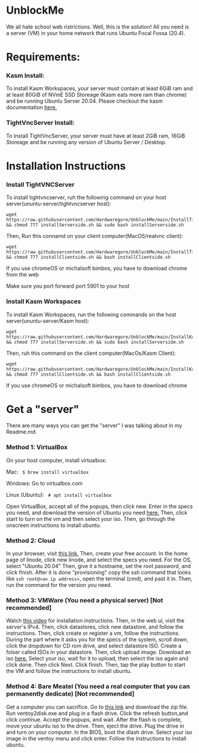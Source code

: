 # UnblockMe
We all hate school web ristrictions. Well, this is the solution! All you need is a server (VM) in your home network that runs Ubuntu Focal Fossa (20.4).

# Requirements:
### Kasm Install:
To install Kasm Workspaces, your server must contain at least 6GiB ram and at least 80GiB of NVmE SSD Storeage (Kasm eats more ram than chrome) and be running Ubuntu Server 20.04. Please checkout the kasm documentation <a href="https://kasmweb.com/docs/latest/install.html">here.</a>

### TightVncServer Install:
To Install TightVncServer, your server must have at least 2GiB ram, 16GiB Storeage and be running any version of Ubuntu Server / Desktop. 

# Installation Instructions
### Install TightVNCServer
To install tightvncserver, ruh the following command on your host server(ununtu-server/tightvncserver host):

```
wget https://raw.githubusercontent.com/Hardwaregore/UnblockMe/main/InstallTightVNC/installServerside.sh && chmod 777 installServerside.sh && sudo bash installServerside.sh
```

Then, Run this connamd on your client computer(MacOS/realvnc client):

```
wget https://raw.githubusercontent.com/Hardwaregore/UnblockMe/main/InstallTightVNC/installClientside.sh && chmod 777 installClientside.sh && bash installClientside.sh
```

If you use chromeOS or michalsoft bimbos, you have to download chrome from the web

Make sure you port forward port 5901 to your host

### Install Kasm Workspaces
To install Kasm Workspaces, run the following commands on the host server(ununtu-server/Kasm host):

``` 
wget https://raw.githubusercontent.com/Hardwaregore/UnblockMe/main/InstallKasm/installServerside.sh && chmod 777 installServerside.sh && sudo bash installServerside.sh
```

Then, ruh this command on the client computer(MacOs/Kasm Client):

```
wget https://raw.githubusercontent.com/Hardwaregore/UnblockMe/main/InstallKasm/installClientside.sh && chmod 777 installClientside.sh && bash installClientside.sh
```

If you use chromeOS or michalsoft bimbos, you have to download chrome 

# Get a "server"
There are many ways you can get the "server" I was talking about in my Readme.md.

### Method 1: VirtualBox
On your host computer, install virtualbox:

Mac: ``` $ brew install virtualbox```

Windows: Go to virtualbox.com

Linux (Ubuntu): ``` # apt install virtualbox```

Open VirtualBox, accept all of the popups, then click new. Enter in the specs you need, and download the version of Ubuntu you need <a href="https://ubuntu.com/download">here.</a> Then, click start to turn on the vm and then select your iso. Then, go through the onscreen instructions to install ubuntu.


### Method 2: Cloud
In your browser, visit <a href="https://linode.com">this link.</a> Then, create your free account. In the home page of linode, click new linode, and select the specs you need. For the OS, select "Ubuntu 20.04" Then, give it a hostname, set the root password, and click finish. After it is done "provisioning" copy the ssh command that looks like `ssh root@<an ip address>`, open the terminal (cmd), and past it in. Then, run the command for the version you need.


### Method 3: VMWare (You need a physical server) [Not recommended]
Watch <a href="https://www.youtube.com/watch?v=apC1bOLbzbY">this video</a> for installation instructions. Then, in the web ui, visit the server's IPv4. Then, click datastores, click new datastore, and follow the instructions. Then, click create or register a vm, follow the instructions. During the part where it asks you for the specs of the system, scroll down, click the dropdown for CD rom drive, and select datastore ISO. Create a folser called ISOs in your datastore. Then, click upload image. Download an iso <a href="ubuntu.com/download">here.</a> Select your iso, wait for it to upload, then select the iso again and click done. Then click Next. Click finish. Then, tap the play button to start the VM and follow the instructions to install ubuntu.


### Method 4: Bare Meatel (You need a real computer that you can permanently dedicate) [Not recommended]
Get a computer you can sacrifice. Go to <a href="https://ventoy.net">this link</a> and download the zip file. Run ventoy2disk.exe and plug in a flash drive. Click the refresh button,and click continue. Accept the popups, and wait. After the flash is complete, move your ubuntu iso to the drive. Then, eject the drive. Plug the drive in and turn on your computer. In the BIOS, boot the dlash drive. Select your iso image in the ventoy menu and click enter. Follow the instructions to install ubuntu.





